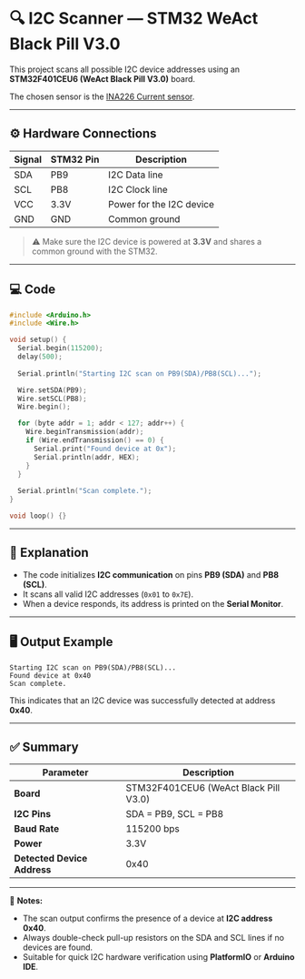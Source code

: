 # 🔍 I2C Scanner — STM32 WeAct Black Pill V3.0

This project scans all possible I2C device addresses using an **STM32F401CEU6 (WeAct Black Pill V3.0)** board. </br>

The chosen sensor is the [INA226 Current sensor](https://tronic.lk/product/ina226-current-voltage-sensor-module-20a?srsltid=AfmBOoowLnBBUcmrwyMpIubV5cGhBE0F4dRJ7hqiSbTkmW4U-PZrlO-c).

---

## ⚙️ Hardware Connections

| Signal | STM32 Pin | Description |
|---------|------------|--------------|
| SDA | PB9 | I2C Data line |
| SCL | PB8 | I2C Clock line |
| VCC | 3.3V | Power for the I2C device |
| GND | GND | Common ground |

> ⚠️ Make sure the I2C device is powered at **3.3V** and shares a common ground with the STM32.

---

## 💻 Code

```cpp
#include <Arduino.h>
#include <Wire.h>

void setup() {
  Serial.begin(115200);
  delay(500);
  
  Serial.println("Starting I2C scan on PB9(SDA)/PB8(SCL)...");

  Wire.setSDA(PB9);
  Wire.setSCL(PB8);
  Wire.begin();

  for (byte addr = 1; addr < 127; addr++) {
    Wire.beginTransmission(addr);
    if (Wire.endTransmission() == 0) {
      Serial.print("Found device at 0x");
      Serial.println(addr, HEX);
    }
  }
  
  Serial.println("Scan complete.");
}

void loop() {}
```

---

## 🧠 Explanation

- The code initializes **I2C communication** on pins **PB9 (SDA)** and **PB8 (SCL)**.
- It scans all valid I2C addresses (`0x01` to `0x7E`).
- When a device responds, its address is printed on the **Serial Monitor**.

---

## 🖥️ Output Example

```
Starting I2C scan on PB9(SDA)/PB8(SCL)...
Found device at 0x40
Scan complete.
```

This indicates that an I2C device was successfully detected at address **0x40**.

---

## ✅ Summary

| Parameter | Description |
|------------|-------------|
| **Board** | STM32F401CEU6 (WeAct Black Pill V3.0) |
| **I2C Pins** | SDA = PB9, SCL = PB8 |
| **Baud Rate** | 115200 bps |
| **Power** | 3.3V |
| **Detected Device Address** | 0x40 |

---

📘 **Notes:**  
- The scan output confirms the presence of a device at **I2C address 0x40**.  
- Always double-check pull-up resistors on the SDA and SCL lines if no devices are found.  
- Suitable for quick I2C hardware verification using **PlatformIO** or **Arduino IDE**.

